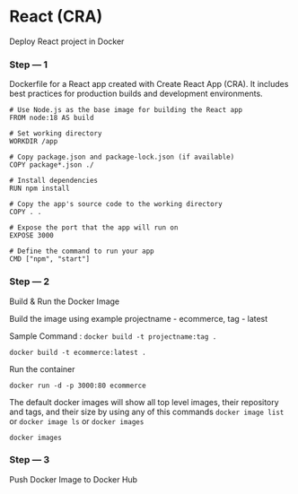 
# React (CRA)
Deploy React project in Docker

### Step — 1
Dockerfile for a React app created with Create React App (CRA). It includes best practices for production builds and development environments.
```
# Use Node.js as the base image for building the React app
FROM node:18 AS build

# Set working directory
WORKDIR /app

# Copy package.json and package-lock.json (if available)
COPY package*.json ./

# Install dependencies
RUN npm install

# Copy the app's source code to the working directory
COPY . .

# Expose the port that the app will run on
EXPOSE 3000

# Define the command to run your app
CMD ["npm", "start"]
```
### Step — 2
Build & Run the Docker Image

Build the image using example projectname - ecommerce, tag - latest

Sample Command : ```docker build -t projectname:tag .```
```
docker build -t ecommerce:latest .
```

Run the container
```
docker run -d -p 3000:80 ecommerce
```
The default docker images will show all top level images, their repository and tags, and their size by using any of this commands
```docker image list``` or ```docker image ls``` or ```docker images```
```
docker images
```

### Step — 3
Push Docker Image to Docker Hub